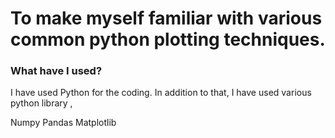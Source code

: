 # To make myself familiar with various common python plotting techniques.

### What have I used?
I have used Python for the coding. In addition to that, I have used various python library ,

Numpy
Pandas 
Matplotlib

